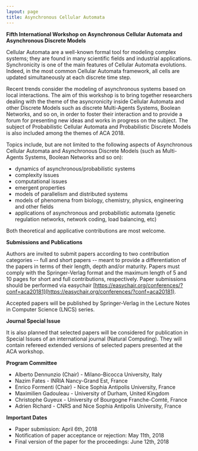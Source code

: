 ```yaml
---
layout: page
title: Asynchronous Cellular Automata
---
```



**Fifth International Workshop on Asynchronous Cellular Automata and Asynchronous Discrete Models**


Cellular Automata are a well-known formal tool for modeling complex systems; they are found in many scientific fields and industrial applications. Synchronicity is one of the main features of Cellular Automata evolutions. Indeed, in the most common Cellular Automata framework, all cells are updated simultaneously at each discrete time step.

Recent trends consider the modeling of asynchronous systems based on local interactions. The aim of this workshop is to bring together researchers dealing with the theme of the asyncronicity inside Cellular Automata and other Discrete Models such as discrete Multi-Agents Systems, Boolean Networks, and so on, in order to foster their interaction and to provide a forum for presenting new ideas and works in progress on the subject. The subject of Probabilistic Cellular Automata and Probabilistic Discrete Models is also included among the themes of ACA 2018.

Topics include, but are not limited to the following aspects of Asynchronous Cellular Automata and Asynchronous Discrete Models (such as Multi-Agents Systems, Boolean Networks and so on):

- dynamics of asynchronous/probabilistic systems
- complexity issues
- computational issues
- emergent properties
- models of parallelism and distributed systems
- models of phenomena from biology, chemistry, physics, engineering and other fields
- applications of  asynchronous and probabilistic automata (genetic regulation networks, network coding, load balancing, etc)

Both theoretical and applicative contributions are most welcome.

**Submissions and Publications**

Authors are invited to submit papers according to two contribution categories -- full and short papers -- meant to provide a differentiation of the papers in terms of their length, depth and/or maturity. Papers must comply with the Springer-Verlag format and the maximum length of 5 and 10 pages for short and full contributions, respectively.
Paper submissions should be performed via easychair [https://easychair.org/conferences/?conf=aca20181](https://easychair.org/conferences/?conf=aca20181).

Accepted papers will be published by Springer-Verlag in the Lecture Notes in Computer Science (LNCS) series.

**Journal Special Issue**

It is also planned that selected papers will be considered for publication in Special Issues of an international journal (Natural Computing).
They will contain refereed extended versions of selected papers presented at the ACA workshop.


**Program Committee**

- Alberto Dennunzio (Chair) - Milano-Bicocca University, Italy
- Nazim Fates  - INRIA Nancy-Grand Est, France
- Enrico Formenti (Chair) - Nice Sophia Antipolis University, France
- Maximilien Gadouleau - University of Durham, United Kingdom
- Christophe Guyeux  - University of Bourgogne Franche-Comté, France
- Adrien Richard - CNRS and Nice Sophia Antipolis University, France


**Important Dates**

- Paper submission: April 6th, 2018
- Notification of paper acceptance or rejection: May 11th, 2018
- Final version of the paper for the proceedings: June 12th, 2018

